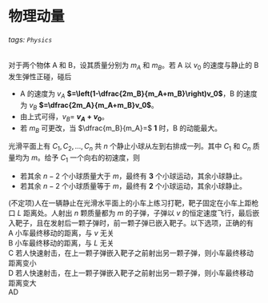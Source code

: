 # 物理动量

###### tags: `Physics`

[type]: cloze
[cloze]: 1123
对于两个物体 A 和 B，设其质量分别为 $m_A$ 和 $m_B$。若 A 以 $v_0$ 的速度与静止的 B 发生弹性正碰，碰后
- A 的速度为 $v_A$ **$=\left(1-\dfrac{2m_B}{m_A+m_B}\right)v_0$**，B 的速度为 $v_B$ **$=\dfrac{2m_A}{m_A+m_B}v_0$**。
- 由上式可得，$v_B=$ **$v_A+v_0$**。
- 若 $m_B$ 可更改，当 $\dfrac{m_B}{m_A}=$ **$1$** 时，B 的动能最大。

光滑平面上有 $C_1,C_2,\ldots,C_n$ 共 $n$ 个静止小球从左到右排成一列。其中 $C_1$ 和 $C_n$ 质量均为 $m$。给予 $C_1$ 一个向右的初速度，则
- 若其余 $n-2$ 个小球质量大于 $m$，最终有 **$3$** 个小球运动，其余小球静止。
- 若其余 $n-2$ 个小球质量等于 $m$，最终有 **$2$** 个小球运动，其余小球静止。

(不定项)人在一辆静止在光滑水平面上的小车上练习打靶，靶子固定在小车上距枪口 $L$ 距离处。人射出 $n$ 颗质量都为 $m$ 的子弹，子弹以 $v$ 的恒定速度飞行，最后嵌入靶子，且在发射后一颗子弹时，前一颗子弹已嵌入靶子。以下选项，正确的有  
A 小车最终移动的距离，与 $v$ 无关  
B 小车最终移动的距离，与 $L$ 无关  
C 若人快速射击，在上一颗子弹嵌入靶子之前射出另一颗子弹，则小车最终移动距离变小  
D 若人快速射击，在上一颗子弹嵌入靶子之前射出另一颗子弹，则小车最终移动距离变大  
AD